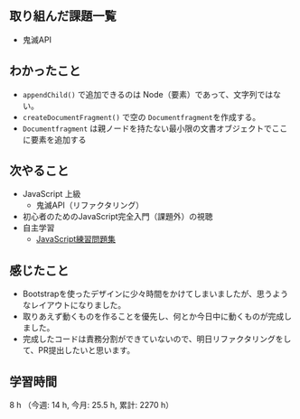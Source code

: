 ## 取り組んだ課題一覧
- 鬼滅API    

## わかったこと
- `appendChild()` で追加できるのは Node（要素）であって、文字列ではない。
- `createDocumentFragment()` で空の `Documentfragment`を作成する。
- `Documentfragment` は親ノードを持たない最小限の文書オブジェクトでここに要素を追加する

## 次やること
- JavaScript 上級
    - 鬼滅API（リファクタリング）
- 初心者のためのJavaScript完全入門（課題外）の視聴
- 自主学習
    - [JavaScript練習問題集](https://gist.github.com/kenmori/1961ce0140dc3307a0e641c8dde6701d)
    
## 感じたこと
- Bootstrapを使ったデザインに少々時間をかけてしまいましたが、思うようなレイアウトになりました。
- 取りあえず動くものを作ることを優先し、何とか今日中に動くものが完成しました。
- 完成したコードは責務分割ができていないので、明日リファクタリングをして、PR提出したいと思います。    

## 学習時間
8 h （今週: 14 h, 今月: 25.5 h, 累計: 2270 h）